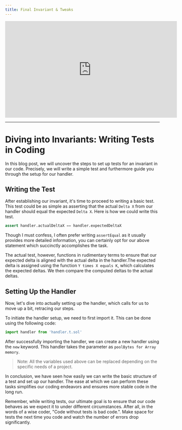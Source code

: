 ```yaml
---
title: Final Invariant & Tweaks
---
```


<iframe width="560" height="315" src="https://www.youtube.com/embed/tLGNJ-cfGAg?si=_OGfA0fNDzeWjilC" title="YouTube video player" frameborder="0" allow="accelerometer; autoplay; clipboard-write; encrypted-media; gyroscope; picture-in-picture; web-share" allowfullscreen></iframe>

---

# Diving into Invariants: Writing Tests in Coding

In this blog post, we will uncover the steps to set up tests for an invariant in our code. Precisely, we will write a simple test and furthermore guide you through the setup for our handler.

## Writing the Test

After establishing our invariant, it's time to proceed to writing a basic test. This test could be as simple as asserting that the actual `Delta X` from our handler should equal the expected `Delta X`. Here is how we could write this test.

```python
assert handler.actualDeltaX == handler.expectedDeltaX
```

Though I must confess, I often prefer writing `assertEqual` as it usually provides more detailed information, you can certainly opt for our above statement which succinctly accomplishes the task.

The actual test, however, functions in rudimentary terms to ensure that our expected delta is aligned with the actual delta in the handler.The expected delta is assigned using the function `Y times X equals K`, which calculates the expected deltas. We then compare the computed deltas to the actual deltas.

## Setting Up the Handler

Now, let's dive into actually setting up the handler, which calls for us to move up a bit, retracing our steps.

To initiate the handler setup, we need to first import it. This can be done using the following code:

```python
import handler from 'handler.t.sol'
```

After successfully importing the handler, we can create a new handler using the `new` keyword. This handler takes the parameter as `poolBytes for Array memory`.

> Note: All the variables used above can be replaced depending on the specific needs of a project.

In conclusion, we have seen how easily we can write the basic structure of a test and set up our handler. The ease at which we can perform these tasks simplifies our coding endeavors and ensures more stable code in the long run.

Remember, while writing tests, our ultimate goal is to ensure that our code behaves as we expect it to under different circumstances. After all, in the words of a wise coder, "Code without tests is bad code.". Make space for tests the next time you code and watch the number of errors drop significantly.
